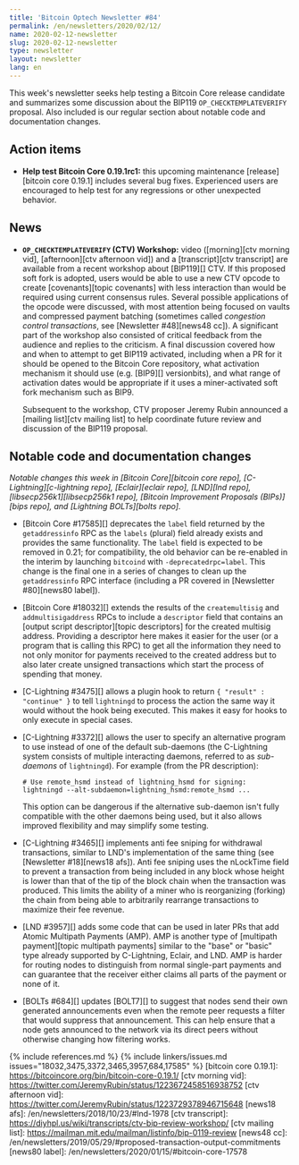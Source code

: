 ```yaml
---
title: 'Bitcoin Optech Newsletter #84'
permalink: /en/newsletters/2020/02/12/
name: 2020-02-12-newsletter
slug: 2020-02-12-newsletter
type: newsletter
layout: newsletter
lang: en
---
```

This week's newsletter seeks help testing a Bitcoin Core release
candidate and summarizes some discussion about the BIP119
`OP_CHECKTEMPLATEVERIFY` proposal.  Also included is our regular section
about notable code and documentation changes.

## Action items

- **Help test Bitcoin Core 0.19.1rc1:** this upcoming maintenance
  [release][bitcoin core 0.19.1] includes several bug fixes.
  Experienced users are encouraged to help test for any regressions or
  other unexpected behavior.

## News

- **`OP_CHECKTEMPLATEVERIFY` (CTV) Workshop:** video ([morning][ctv
  morning vid], [afternoon][ctv afternoon vid]) and a [transcript][ctv
  transcript] are available from a recent workshop about [BIP119][] CTV.
  If this proposed soft fork is adopted, users would be able to use a
  new CTV opcode to create [covenants][topic covenants] with less
  interaction than would be required using current consensus rules.
  Several possible applications of the opcode were discussed, with most
  attention being focused on vaults and compressed payment batching
  (sometimes called *congestion control transactions*, see [Newsletter #48][news48 cc]).  A significant
  part of the workshop also consisted of critical feedback from the
  audience and replies to the criticism.  A final discussion covered how
  and when to attempt to get BIP119 activated, including when a PR for
  it should be opened to the Bitcoin Core repository, what activation
  mechanism it should use (e.g.  [BIP9][] versionbits), and what range
  of activation dates would be appropriate if it uses a miner-activated
  soft fork mechanism such as BIP9.

  Subsequent to
  the workshop, CTV proposer Jeremy Rubin announced a [mailing
  list][ctv mailing list] to help coordinate future review and
  discussion of the BIP119 proposal.

## Notable code and documentation changes

*Notable changes this week in [Bitcoin Core][bitcoin core repo],
[C-Lightning][c-lightning repo], [Eclair][eclair repo], [LND][lnd repo],
[libsecp256k1][libsecp256k1 repo], [Bitcoin Improvement Proposals
(BIPs)][bips repo], and [Lightning BOLTs][bolts repo].*

- [Bitcoin Core #17585][] deprecates the `label` field returned by the
  `getaddressinfo` RPC as the `labels` (plural) field already exists and provides
  the same functionality. The `label` field is expected to be removed in 0.21; for
  compatibility, the old behavior can be re-enabled in the interim by launching
  `bitcoind` with `-deprecatedrpc=label`. This change is the final one in a series
  of changes to clean up the `getaddressinfo` RPC interface (including a
  PR covered in [Newsletter #80][news80 label]).

- [Bitcoin Core #18032][] extends the results of the `createmultisig`
  and `addmultisigaddress` RPCs to include a `descriptor` field that
  contains an [output script descriptor][topic descriptors]
  for the created multisig address.  Providing a descriptor here makes it
  easier for the user (or a program that is calling this RPC) to get all
  the information they need to not only monitor for payments received to
  the created address but to also later create unsigned transactions
  which start the process of spending that money.

- [C-Lightning #3475][] allows a plugin hook to return `{ "result" :
  "continue" }` to tell `lightningd` to process the action the same way
  it would without the hook being executed.  This makes it easy for
  hooks to only execute in special cases.

- [C-Lightning #3372][] allows the user to specify an alternative
  program to use instead of one of the default sub-daemons (the
  C-Lightning system consists of multiple interacting daemons, referred
  to as *sub-daemons* of `lightningd`).  For example (from the PR
  description):

  ```
  # Use remote_hsmd instead of lightning_hsmd for signing:
  lightningd --alt-subdaemon=lightning_hsmd:remote_hsmd ...
  ```

  This option can be dangerous if the alternative sub-daemon isn't fully
  compatible with the other daemons being used, but it also allows
  improved flexibility and may simplify some testing.

- [C-Lightning #3465][] implements anti fee sniping for withdrawal
  transactions, similar to LND's implementation of the same thing (see
  [Newsletter #18][news18 afs]).  Anti fee sniping uses the nLockTime
  field to prevent a transaction from being included in any block whose
  height is lower than that of the tip of the block chain when the
  transaction was produced.  This limits the ability of a miner who is
  reorganizing (forking) the chain from being able to arbitrarily
  rearrange transactions to maximize their fee revenue.

- [LND #3957][] adds some code that can be used in later PRs that add
  Atomic Multipath Payments (AMP).  AMP is another type of [multipath
  payment][topic multipath payments] similar to the "base" or "basic"
  type already supported by C-Lightning, Eclair, and LND.  AMP is harder
  for routing nodes to distinguish from normal single-part payments and
  can guarantee that the receiver either claims all parts of the payment
  or none of it.

- [BOLTs #684][] updates [BOLT7][] to suggest that nodes send their own
  generated announcements even when the remote peer requests a filter
  that would suppress that announcement.  This can help ensure that a
  node gets announced to the network via its direct peers without
  otherwise changing how filtering works.

{% include references.md %}
{% include linkers/issues.md issues="18032,3475,3372,3465,3957,684,17585" %}
[bitcoin core 0.19.1]: https://bitcoincore.org/bin/bitcoin-core-0.19.1/
[ctv morning vid]: https://twitter.com/JeremyRubin/status/1223672458516938752
[ctv afternoon vid]: https://twitter.com/JeremyRubin/status/1223729378946715648
[news18 afs]: /en/newsletters/2018/10/23/#lnd-1978
[ctv transcript]: https://diyhpl.us/wiki/transcripts/ctv-bip-review-workshop/
[ctv mailing list]: https://mailman.mit.edu/mailman/listinfo/bip-0119-review
[news48 cc]: /en/newsletters/2019/05/29/#proposed-transaction-output-commitments
[news80 label]: /en/newsletters/2020/01/15/#bitcoin-core-17578
